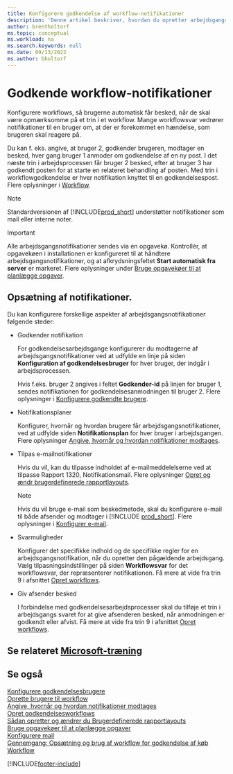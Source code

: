 ```yaml
---
title: Konfigurere godkendelse af workflow-notifikationer
description: 'Denne artikel beskriver, hvordan du opretter arbejdsgangs notifikationer for at advare en bruger om, at en hændelse skal reagere på - der kræves et svar fra arbejdsprocessen.'
author: brentholtorf
ms.topic: conceptual
ms.workload: na
ms.search.keywords: null
ms.date: 09/13/2022
ms.author: bholtorf
---
```

# Godkende workflow-notifikationer

Konfigurere workflows, så brugerne automatisk får besked, når de skal være opmærksomme på et trin i et workflow. Mange workflowsvar vedrører notifikationer til en bruger om, at der er forekommet en hændelse, som brugeren skal reagere på.

Du kan f. eks. angive, at bruger 2, godkender brugeren, modtager en besked, hver gang bruger 1 anmoder om godkendelse af en ny post. I det næste trin i arbejdsprocessen får bruger 2 besked, efter at bruger 3 har godkendt posten for at starte en relateret behandling af posten. Med trin i workflowgodkendelse er hver notifikation knyttet til en godkendelsespost. Flere oplysninger i [Workflow](across-workflow.md).  

> [!NOTE]  
> Standardversionen af [!INCLUDE[prod_short](includes/prod_short.md)] understøtter notifikationer som mail eller interne noter.  

> [!IMPORTANT]  
> Alle arbejdsgangsnotifikationer sendes via en opgavekø. Kontrollér, at opgavekøen i installationen er konfigureret til at håndtere arbejdsgangsnotifikationer, og at afkrydsningsfeltet **Start automatisk fra server** er markeret. Flere oplysninger under [Bruge opgavekøer til at planlægge opgaver](admin-job-queues-schedule-tasks.md).

## Opsætning af notifikationer.

Du kan konfigurere forskellige aspekter af arbejdsgangsnotifikationer følgende steder:  

* Godkender notifikation

  For godkendelsesarbejdsgange konfigurerer du modtagerne af arbejdsgangsnotifikationer ved at udfylde en linje på siden **Konfiguration af godkendelsesbruger** for hver bruger, der indgår i arbejdsprocessen.  

  Hvis f.eks. bruger 2 angives i feltet **Godkender-id** på linjen for bruger 1, sendes notifikationen for godkendelsesanmodningen til bruger 2. Flere oplysninger i [Konfigurere godkendte brugere](across-how-to-set-up-approval-users.md). 
  
* Notifikationsplaner

  Konfigurer, hvornår og hvordan brugere får arbejdsgangsnotifikationer, ved at udfylde siden **Notifikationsplan** for hver bruger i arbejdsgangen. Flere oplysninger [Angive, hvornår og hvordan notifikationer modtages](across-how-to-specify-when-and-how-to-receive-notifications.md). 
  
* Tilpas e-mailnotifikationer

  Hvis du vil, kan du tilpasse indholdet af e-mailmeddelelserne ved at tilpasse Rapport 1320, Notifikationsmail. Flere oplysninger [Opret og ændr brugerdefinerede rapportlayouts](ui-how-create-custom-report-layout.md).  

  > [!NOTE]
  > Hvis du vil bruge e-mail som beskedmetode, skal du konfigurere e-mail til både afsender og modtager i [!INCLUDE [prod_short](includes/prod_short.md)]. Flere oplysninger i [Konfigurer e-mail](admin-how-setup-email.md).
  
* Svarmuligheder

  Konfigurer det specifikke indhold og de specifikke regler for en arbejdsgangsnotifikation, når du opretter den pågældende arbejdsgang. Vælg tilpasningsindstillinger på siden **Workflowsvar** for det workflowsvar, der repræsenterer notifikationen. Få mere at vide fra trin 9 i afsnittet [Opret workflows](across-how-to-create-workflows.md#to-create-a-workflow). 
  
* Giv afsender besked

  I forbindelse med godkendelsesarbejdsprocesser skal du tilføje et trin i arbejdsgangs svaret for at give afsenderen besked, når anmodningen er godkendt eller afvist. Få mere at vide fra trin 9 i afsnittet [Opret workflows](across-how-to-create-workflows.md#to-create-a-workflow).   

## Se relateret [Microsoft-træning](/training/modules/create-workflows/)

## Se også

[Konfigurere godkendelsesbrugere](across-how-to-set-up-approval-users.md)  
[Oprette brugere til workflow](across-how-to-set-up-workflow-users.md)  
[Angive, hvornår og hvordan notifikationer modtages](across-how-to-specify-when-and-how-to-receive-notifications.md)  
[Opret godkendelsesworkflows](across-how-to-create-workflows.md)  
[Sådan opretter og ændrer du Brugerdefinerede rapportlayouts](ui-how-create-custom-report-layout.md)  
[Bruge opgavekøer til at planlægge opgaver](admin-job-queues-schedule-tasks.md)  
[Konfigurere mail](admin-how-setup-email.md)  
[Gennemgang: Opsætning og brug af workflow for godkendelse af køb](walkthrough-setting-up-and-using-a-purchase-approval-workflow.md)  
[Workflow](across-workflow.md)  

[!INCLUDE[footer-include](includes/footer-banner.md)]

